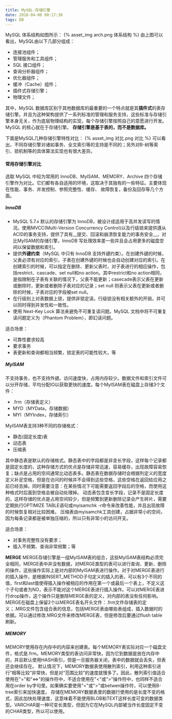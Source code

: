 ```yaml
---
title: MySQL-存储引擎
date: 2018-04-06 00:17:30
tags: DB
---
```

MySQL 体系结构如图所示：
{% asset_img arch.png 体系结构 %}
由上图可以看出，MySQL由以下几部分组成：
* 连接池组件；
* 管理服务和工具组件；
* SQL 接口组件；
* 查询分析器组件；
* 优化器组件；
* 缓冲（Cache）组件；
* 插件式存储引擎；
* 物理文件；

其中，MySQL 数据库区别于其他数据库的最重要的一个特点就是其**插件式**的表存储引擎。并且为这种架构提供了一系列标准的管理和服务支持，这些标准与存储引擎本身无关，作为底层物理结构的实现，每个存储引擎按照自己的意愿进行开发。MySQL 的核心就在于存储引擎。
**存储引擎是基于表的，而不是数据库。**

下面是MySQL几种存储引擎特性对比：
{% asset_img 对比.png 对比 %}
可以看出，不同存储引擎对诸如事务、全文索引等的支持是不同的；另外对B-树等索引、锁机制等的具体算法实现也有很大差异。

#### 常用存储引擎对比
选取 MySQL 中较为常用的 InnoDB、MyISAM、MEMORY、Archive 四个存储引擎作为对比。它们都有各自适用的环境，这取决于其独有的一些特征。主要体现在性能、事务、并发控制、参照完整性、缓存、 故障恢复，备份及回存等几个方面。
##### InnoDB
* MySQL 5.7.x 默认的存储引擎为 InnoDB，被设计成适用于高并发读写的情况。使用MVCC(Multi-Version Concurrency Control)以及行级锁来提供遵从ACID的事务支持，提供了具有__提交、回滚和崩溃恢复能力的事务安全__，对比MyISAM的存储引擎，InnoDB 写处理效率差一些并且会占用更多的磁盘空间以保留数据和索引。
* 提供**外键约束**（MySQL 中只有 InnoDB 支持外键约束）。在创建外键的时候，父表必须有对应的索引，子表在创建外键的时候也会自动创建对应的索引。在创建索引的时候，可以指定在删除、更新父表时，对子表进行的相应操作，包括restrict、cascade、set null和no action。其中restrict和no action相同，是指限制在子表有关联的情况下，父表不能更新；casecade表示父表在更新或删除时，更新或者删除子表对应的记录；set null 则表示父表在更新或者删除的时候，子表对应的字段被set null。
* 在行级别上对表数据上锁，提供非锁定读。行级锁没有相关额外的开销，并可以同时得到并发性和一致性。
* 使用 Next-Key Lock 算法来避免不可重复读问题。MySQL 文档中将不可重复读问题定义为（Phantom Problem），即幻读问题。

适合场景：
* 可靠性要求较高
* 要求事务
* 表更新和查询都相当频繁，锁定表的可能性较大，等

##### MyISAM
不支持事务，也不支持外键。访问速度快，占用内存较少。数据文件和索引文件可以分开存储，平均分配IO以获取更快的速度。每个MyISAM表在磁盘上存储3个文件：
* .frm（存储表定义）
* MYD（MYData，存储数据）
* MYI（MYIndex，存储索引）

MyISAM表支持3种不同的存储格式：
* 静态(固定长度)表
* 动态表
* 压缩表

其中静态表是默认的存储格式。静态表中的字段都是非变长字段，这样每个记录都是固定长度的，这种存储方式的优点是存储非常迅速，容易缓存，出现故障容易恢复；缺点是占用的空间通常比动态表多。静态表在数据存储时会根据列定义的宽度定义补足空格，但是在访问的时候并不会得到这些空格，这些空格在返回给应用之前已经去掉。同时需要注意：在某些情况下可能需要返回字段后的空格，而使用这种格式时后面到空格会被自动处理掉。
动态表包含变长字段，记录不是固定长度的，这样存储的优点是占用空间较少，但是频繁到更新删除记录会产生碎片，需要定期执行OPTIMIZE TABLE语句或myisamchk -r命令来改善性能，并且出现故障的时候恢复相对比较困难。
压缩表由myisamchk工具创建，占据非常小的空间，因为每条记录都是被单独压缩的，所以只有非常小的访问开支。

适合场景：
* 对事务完整性没有要求；
* 插入不频繁、查询非常频繁；等

**MERGE**
MERGE存储引擎是一组MyISAM表的组合，这些MyISAM表结构必须完全相同，MERGE表中并没有数据，对MERGE类型的表可以进行查询、更新、删除的操作，这些操作实际上是对内部的MyISAM表进行操作。对于对MERGE表进行的插入操作，是根据INSERT_METHOD子句定义的插入的表，可以有3个不同的值，first和last值使得插入操作被相应的作用在第一个或最后一个表上，不定义这个子句或者为NO，表示不能对这个MERGE表进行插入操作。可以对MERGE表进行drop操作，这个操作只是删除MERGE表的定义，对内部的表没有任何影响。MERGE在磁盘上保留2个以MERGE表名开头文件：.frm文件存储表的定义；.MRG文件包含组合表的信息，包括MERGE表由哪些表组成，插入数据时的依据。可以通过修改.MRG文件来修改MERGE表，但是修改后要通过flush table刷新。

##### MEMORY
MEMORY使用存在内存中的内容来创建表。每个MEMORY表实际对应一个磁盘文件，格式是.frm。MEMORY类型的表访问非常快，因为它到数据是放在内存中的，并且默认使用HASH索引，但是一旦服务器关闭，表中的数据就会丢失，但表还会继续存在。
默认情况下，MEMORY数据表使用散列索引，利用这种索引进行“相等比较”非常快，但是对“范围比较”的速度就慢多了。因此，散列索引值适合使用在"="和"<=>"的操作符中，不适合使用在"<"或">"操作符中，也同样不适合用在order by字句里。如果确实要使用"<"或">"或betwen操作符，可以使用B-tree索引来加快速度。
存储在MEMORY数据表里的数据行使用的是长度不变的格式，因此加快处理速度，这意味着不能使用BLOB和TEXT这样长度可变的数据类型。VARCHAR是一种可变长类型，但因为它在MySQL内部被当作长度固定不变的CHAR类型，所以可以使用。
